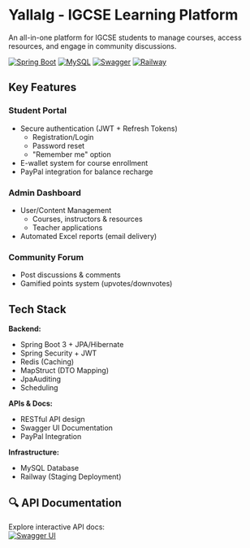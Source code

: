 # YallaIg - IGCSE Learning Platform

An all-in-one platform for IGCSE students to manage courses, access resources, and engage in community discussions.

[![Spring Boot](https://img.shields.io/badge/Spring%20Boot-3.1.5-green)](https://spring.io/projects/spring-boot)
[![MySQL](https://img.shields.io/badge/MySQL-8.0-blue)](https://www.mysql.com/)
[![Swagger](https://img.shields.io/badge/Swagger-3.0-success)](https://swagger.io/)
[![Railway](https://img.shields.io/badge/Deployed%20on-Railway-0B0D0E)](https://railway.app)

## Key Features

### Student Portal
- Secure authentication (JWT + Refresh Tokens)
  - Registration/Login
  - Password reset
  - "Remember me" option
- E-wallet system for course enrollment
- PayPal integration for balance recharge

### Admin Dashboard
- User/Content Management
  - Courses, instructors & resources
  - Teacher applications
- Automated Excel reports (email delivery)

### Community Forum
- Post discussions & comments
- Gamified points system (upvotes/downvotes)

## Tech Stack

**Backend:**
- Spring Boot 3 + JPA/Hibernate
- Spring Security + JWT
- Redis (Caching)
- MapStruct (DTO Mapping)
- JpaAuditing
- Scheduling

**APIs & Docs:**
- RESTful API design
- Swagger UI Documentation
- PayPal Integration

**Infrastructure:**
- MySQL Database
- Railway (Staging Deployment)

## 🔍 API Documentation
Explore interactive API docs:  
[![Swagger UI](https://img.shields.io/badge/Swagger-UI-%23Clojure)](https://yallaig-production.up.railway.app/swagger-ui/index.html)


